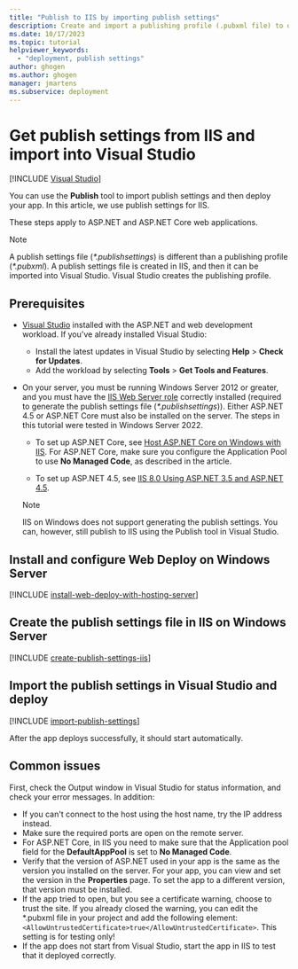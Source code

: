 ```yaml
---
title: "Publish to IIS by importing publish settings"
description: Create and import a publishing profile (.pubxml file) to deploy ASP.NET and ASP.NET Core web applications from Visual Studio to IIS.
ms.date: 10/17/2023
ms.topic: tutorial
helpviewer_keywords:
  - "deployment, publish settings"
author: ghogen
ms.author: ghogen
manager: jmartens
ms.subservice: deployment
---
```

# Get publish settings from IIS and import into Visual Studio

 [!INCLUDE [Visual Studio](~/includes/applies-to-version/vs-windows-only.md)]

You can use the **Publish** tool to import publish settings and then deploy your app. In this article, we use publish settings for IIS.

These steps apply to ASP.NET and ASP.NET Core web applications.

> [!NOTE]
> A publish settings file (*\*.publishsettings*) is different than a publishing profile (*\*.pubxml*). A publish settings file is created in IIS, and then it can be imported into Visual Studio. Visual Studio creates the publishing profile.

## Prerequisites

* [Visual Studio](https://www.visualstudio.com/downloads) installed with the ASP.NET and web development workload. If you've already installed Visual Studio:

  * Install the latest updates in Visual Studio by selecting **Help** > **Check for Updates**.
  * Add the workload by selecting **Tools** > **Get Tools and Features**.

* On your server, you must be running Windows Server 2012 or greater, and you must have the [IIS Web Server role](/iis/get-started/whats-new-in-iis-8/iis-80-using-aspnet-35-and-aspnet-45#solution) correctly installed (required to generate the publish settings file (*\*.publishsettings*)). Either ASP.NET 4.5 or ASP.NET Core must also be installed on the server. The steps in this tutorial were tested in Windows Server 2022.

  * To set up ASP.NET Core, see [Host ASP.NET Core on Windows with IIS](/aspnet/core/publishing/iis?tabs=aspnetcore2x#iis-configuration). For ASP.NET Core, make sure you configure the Application Pool to use **No Managed Code**, as described in the article.

  * To set up ASP.NET 4.5, see [IIS 8.0 Using ASP.NET 3.5 and ASP.NET 4.5](/iis/get-started/whats-new-in-iis-8/iis-80-using-aspnet-35-and-aspnet-45).

  > [!NOTE]
  > IIS on Windows does not support generating the publish settings. You can, however, still publish to IIS using the Publish tool in Visual Studio.

## Install and configure Web Deploy on Windows Server

[!INCLUDE [install-web-deploy-with-hosting-server](../deployment/includes/install-web-deploy-with-hosting-server.md)]

## Create the publish settings file in IIS on Windows Server

[!INCLUDE [create-publish-settings-iis](../deployment/includes/create-publish-settings-iis.md)]

## Import the publish settings in Visual Studio and deploy

[!INCLUDE [import-publish-settings](../deployment/includes/import-publish-settings-vs.md)]

After the app deploys successfully, it should start automatically.

## Common issues

First, check the Output window in Visual Studio for status information, and check your error messages. In addition:

- If you can't connect to the host using the host name, try the IP address instead.
- Make sure the required ports are open on the remote server.
- For ASP.NET Core, in IIS you need to make sure that the Application pool field for the **DefaultAppPool** is set to **No Managed Code**.
- Verify that the version of ASP.NET used in your app is the same as the version you installed on the server. For your app, you can view and set the version in the **Properties** page. To set the app to a different version, that version must be installed.
- If the app tried to open, but you see a certificate warning, choose to trust the site. If you already closed the warning, you can edit the *.pubxml file in your project and add the following element: `<AllowUntrustedCertificate>true</AllowUntrustedCertificate>`. This setting is for testing only!
- If the app does not start from Visual Studio, start the app in IIS to test that it deployed correctly.